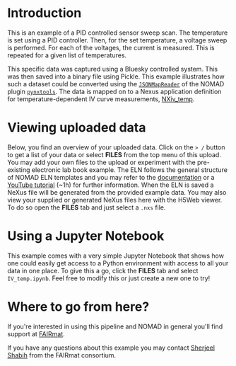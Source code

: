 

# Introduction

This is an example of a PID controlled sensor sweep scan. The temperature is set using a PID controller. Then, for the set temperature, a voltage sweep is performed. For each of the voltages, the current is measured. This is repeated for a given list of temperatures.

This specific data was captured using a Bluesky controlled system. This was then saved into a binary file using Pickle. This example illustrates how such a dataset could be converted using the [`JSONMapReader`](https://github.com/FAIRmat-NFDI/pynxtools/tree/master/src/pynxtools/dataconverter/readers/json_map) of the NOMAD plugin [`pynxtools`](https://github.com/FAIRmat-NFDI/pynxtools-xps).
The data is mapped on to a Nexus application definition for temperature-dependent IV curve measurements, [NXiv_temp](https://fairmat-nfdi.github.io/nexus_definitions/classes/contributed_definitions/NXiv_temp.html).

# Viewing uploaded data

Below, you find an overview of your uploaded data.
Click on the `> /` button to get a list of your data or select **FILES** from the top menu of this upload.
You may add your own files to the upload or experiment with the pre-existing electronic lab book example.
The ELN follows the general structure of NOMAD ELN templates and you may refer to the [documentation](https://nomad-lab.eu/prod/v1/staging/docs/archive.html) or a [YouTube tutorial](https://youtu.be/o5ETHmGmnaI) (~1h)
for further information.
When the ELN is saved a NeXus file will be generated from the provided example data.
You may also view your supplied or generated NeXus files here with the H5Web viewer.
To do so open the **FILES** tab and just select a `.nxs` file.

# Using a Jupyter Notebook

This example comes with a very simple Jupyter Notebook that shows how one could easily get access to a Python environment with access to all your data in one place.
To give this a go, click the **FILES** tab and select `IV_temp.ipynb`. Feel free to modify this or just create a new one to try!

# Where to go from here?

If you're interested in using this pipeline and NOMAD in general you'll find support at [FAIRmat](https://www.fairmat-nfdi.eu/fairmat/consortium).

If you have any questions about this example you may contact [Sherjeel Shabih](https://www.fairmat-nfdi.eu/fairmat/fairmat_/fairmatteam) from the FAIRmat consortium.
